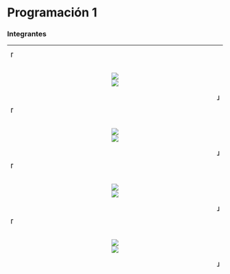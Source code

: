 # Programación 1
### Integrantes

---

<!-- Federico Davara -->
<div align="justify">

<!-- Profile -->
<p align="left"><strong><samp>「</samp></strong></p>
  <p align="center">
    <samp>
      <b>
      <br>
        <image src="https://images.weserv.nl/?url=https://avatars.githubusercontent.com/u/63648657?v=latest&h=128&w=128&fit=cover&mask=circle&maxage=7d">
      </b>
      <br>
        <image src="https://readme-typing-svg.herokuapp.com/?font=Iosevka&duration=3000&pause=1000&color=FFFFFF&center=true&width=435&lines=Federico+Gabriel+Davara+Herrera;Legajo%3A+XXXXXX;f.davara%40alumno.um.edu.ar">
      <br>
      <b>
      </b>
    </samp>
  </p>
<p align="right"><strong><samp>」</samp></strong></p>
      
<!-- Francisco Saldaña -->
<div align="justify">

<!-- Profile -->
<p align="left"><strong><samp>「</samp></strong></p>
  <p align="center">
    <samp>
      <b>
      <br>
        <image src="https://images.weserv.nl/?url=https://avatars.githubusercontent.com/u/26966877?v=latest&h=128&w=128&fit=cover&mask=circle&maxage=7d">
      </b>
      <br>
        <image src="https://readme-typing-svg.herokuapp.com/?font=Iosevka&duration=3000&pause=1000&color=FFFFFF&center=true&width=435&lines=Francisco+Felipe+Salda%C3%B1a+Adams;Legajo%3A+XXXXXX;f.saldana%40alumno.um.edu.ar">
      <br>
      <b>
      </b>
    </samp>
  </p>
<p align="right"><strong><samp>」</samp></strong></p>
      
<!-- Victor Giménez -->
<div align="justify">

<!-- Profile -->
<p align="left"><strong><samp>「</samp></strong></p>
  <p align="center">
    <samp>
      <b>
      <br>
        <image src="https://images.weserv.nl/?url=https://avatars.githubusercontent.com/u/90203317?v=latest&h=128&w=128&fit=cover&mask=circle&maxage=7d">
      </b>
      <br>
        <image src="https://readme-typing-svg.herokuapp.com/?font=Iosevka&duration=3000&pause=1000&color=FFFFFF&center=true&width=435&lines=Victor+Benjam%C3%ADn+Gim%C3%A9nez;Legajo%3A+XXXXXX;vb.gimenez%40alumno.um.edu.ar">
      <br>
      <b>
      </b>
    </samp>
  </p>
<p align="right"><strong><samp>」</samp></strong></p>

<!-- Adriano Tisera -->
<div align="justify">

<!-- Profile -->
<p align="left"><strong><samp>「</samp></strong></p>
  <p align="center">
    <samp>
      <b>
      <br>
        <image src="https://images.weserv.nl/?url=https://avatars.githubusercontent.com/u/96461803?v=latest&h=128&w=128&fit=cover&mask=circle&maxage=7d">
      </b>
      <br>
        <image src="https://readme-typing-svg.herokuapp.com/?font=Iosevka&duration=3000&pause=1000&color=FFFFFF&center=true&width=435&lines=Adriano+Gabriel+Tisera+Aguilera;Legajo%3A+59059;ag.tisera%40alumno.um.edu.ar">
      <br>
      <b>
      </b>
    </samp>
  </p>
<p align="right"><strong><samp>」</samp></strong></p>
